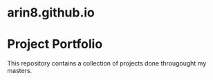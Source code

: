 # arin8.github.io

# Project Portfolio 

This repository contains a collection of projects done througought my masters. 
